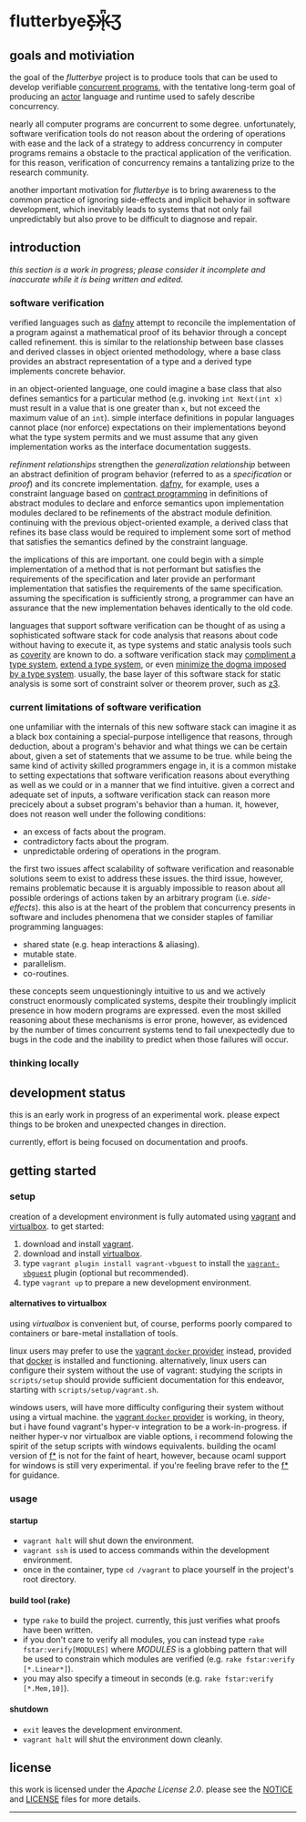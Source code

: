 flutterbyeƸ̵̡Ӝ̵̨̄Ʒ
=============

goals and motiviation
---------------------

the goal of the *flutterbye* project is to produce tools that can be used to develop verifiable [concurrent programs][concurrent computing on wikipedia], with the tentative long-term goal of producing an [actor][actor model on wikipedia] language and runtime used to safely describe concurrency.

nearly all computer programs are concurrent to some degree. unfortunately, software verification tools do not reason about the ordering of operations with ease and the lack of a strategy to address concurrency in computer programs remains a obstacle to the practical application of the verification. for this reason, verification of concurrency remains a tantalizing prize to the research community.

another important motivation for *flutterbye* is to bring awareness to the common practice of ignoring side-effects and implicit behavior in software development, which inevitably leads to systems that not only fail unpredictably but also prove to be difficult to diagnose and repair.

introduction
------------

*this section is a work in progress; please consider it incomplete and inaccurate while it is being written and edited.*

### software verification

verified languages such as [dafny] attempt to reconcile the implementation of a program against a mathematical proof of its behavior through a concept called refinement. this is similar to the relationship between base classes and derived classes in object oriented methodology, where a base class provides an abstract representation of a type and a derived type implements concrete behavior.

in an object-oriented language, one could imagine a base class that also defines semantics for a particular method (e.g. invoking `int Next(int x)` must result in a value that is one greater than `x`, but not exceed the maximum value of an `int`). simple interface definitions in popular languages cannot place (nor enforce) expectations on their implementations beyond what the type system permits and we must assume that any given implementation works as the interface documentation suggests.

*refinment relationships* strengthen the *generalization relationship* between an abstract definition of program behavior (referred to as a *specification* or *proof*) and its concrete implementation. [dafny], for example, uses a constraint language based on [contract programming][design by contract on wikipedia] in definitions of abstract modules to declare and enforce semantics upon implementation modules declared to be refinements of the abstract module definition. continuing with the previous object-oriented example, a derived class that refines its base class would be required to implement some sort of method that satisfies the semantics defined by the constraint language.

the implications of this are important. one could begin with a simple implementation of a method that is not performant but satisfies the requirements of the specification and later provide an performant implementation that satisfies the requirements of the same specification. assuming the specification is sufficiently strong, a programmer can have an assurance that the new implementation behaves identically to the old code.

languages that support software verification can be thought of as using a sophisticated software stack for code analysis that reasons about code without having to execute it, as type systems and static analysis tools such as [coverity] are known to do. a software verification stack may [compliment a type system][dafny], [extend a type system][f\*], or even [minimize the dogma imposed by a type system][ivy]. usually, the base layer of this software stack for static analysis is some sort of constraint solver or theorem prover, such as [z3].

### current limitations of software verification

one unfamiliar with the internals of this new software stack can imagine it as a black box containing a special-purpose intelligence that reasons, through deduction, about a program's behavior and what things we can be certain about, given a set of statements that we assume to be true. while being the same kind of activity skilled programmers engage in, it is a common mistake to setting expectations that software verification reasons about everything as well as we could or in a manner that we find intuitive. given a correct and adequate set of inputs, a software verification stack can reason more precicely about a subset program's behavior than a human. it, however, does not reason well under the following conditions:

- an excess of facts about the program.
- contradictory facts about the program.
- unpredictable ordering of operations in the program.

the first two issues affect scalability of software verification and reasonable solutions seem to exist to address these issues. the third issue, however, remains problematic because it is arguably impossible to reason about all possible orderings of actions taken by an arbitrary program (i.e. *side-effects*). this also is at the heart of the problem that concurrency presents in software and includes phenomena that we consider staples of familiar programming languages:

- shared state (e.g. heap interactions & aliasing).
- mutable state.
- parallelism.
- co-routines.

these concepts seem unquestioningly intuitive to us and we actively construct enormously complicated systems, despite their troublingly implicit presence in how modern programs are expressed. even the most skilled reasoning about these mechanisms is error prone, however, as evidenced by the number of times concurrent systems tend to fail unexpectedly due to bugs in the code and the inability to predict when those failures will occur.

### thinking locally

development status
------------------

this is an early work in progress of an experimental work. please expect things to be broken and unexpected changes in direction.

currently, effort is being focused on documentation and proofs.

getting started
---------------

### setup

creation of a development environment is fully automated using [vagrant] and [virtualbox]. to get started:

1. download and install [vagrant].
2. download and install [virtualbox].
3. type `vagrant plugin install vagrant-vbguest` to install the [`vagrant-vbguest`][vagrant-vbguest] plugin (optional but recommended).
4. type `vagrant up` to prepare a new development environment.

#### alternatives to virtualbox

using *virtualbox* is convenient but, of course, performs poorly compared to containers or bare-metal installation of tools.

linux users may prefer to use the [vagrant `docker` provider] instead, provided that [docker] is installed and functioning. alternatively, linux users can configure their system without the use of vagrant: studying the scripts in `scripts/setup` should provide sufficient documentation for this endeavor, starting with `scripts/setup/vagrant.sh`.

windows users, will have more difficulty configuring their system without using a virtual machine. the [vagrant `docker` provider] is working, in theory, but i have found vagrant's hyper-v integration to be a work-in-progress. if neither hyper-v nor virtualbox are viable options, i recommend folowing the spirit of the setup scripts with windows equivalents. building the ocaml version of [f\*] is not for the faint of heart, however, because ocaml support for windows is still very experimental. if you're feeling brave refer to the [f\*] for guidance.

### usage

#### startup
- `vagrant halt` will shut down the environment.
- `vagrant ssh` is used to access commands within the development environment.
- once in the container, type `cd /vagrant` to place yourself in the project's root directory.

#### build tool (rake)
- type `rake` to build the project. currently, this just verifies what proofs have been written.
- if you don't care to verify all modules, you can instead type `rake fstar:verify[MODULES]` where *MODULES* is a globbing pattern that will be used to constrain which modules are verified (e.g. `rake fstar:verify [*.Linear*]`).
- you may also specify a timeout in seconds (e.g. `rake fstar:verify [*.Mem,10]`).

#### shutdown
- `exit` leaves the development environment.
- `vagrant halt` will shut the environment down cleanly.


license
-------

this work is licensed under the *Apache License 2.0*. please see the [NOTICE] and [LICENSE] files for more details.

-----

[actor model on wikipedia]: https://en.wikipedia.org/wiki/Actor_model
[concurrent computing on wikipedia]: https://en.wikipedia.org/wiki/Concurrent_computing
[coverity]: https://www.coverity.com/
[dafny]: https://github.com/Microsoft/dafny
[design by contract on wikipedia]: https://en.wikipedia.org/wiki/Design_by_contract
[docker]: https://www.docker.com/
[f\*]: http://fstar-lang.org
[ivy]: https://github.com/Microsoft/ivy
[LICENSE]: ./LICENSE
[NOTICE]: ./NOTICE
[vagrant `docker` provider]: https://www.vagrantup.com/docs/docker/
[vagrant `hyperv` provider]: https://www.vagrantup.com/docs/hyperv/
[vagrant-vbguest]: https://github.com/dotless-de/vagrant-vbguest
[vagrant]: http://vagrantup.com
[virtualbox]: http://virtualbox.org
[z3]: https://github.com/Z3Prover/z3
